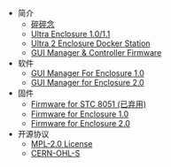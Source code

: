 * 简介
    * [碎碎念](info/info.md)
    * [Ultra Enclosure 1.0/1.1](info/hardware_1_0_1.md)
    * [Ultra 2 Enclosure Docker Station](info/hardware_2_0.md)
    * [GUI Manager & Controller Firmware](info/software_firmware.md)
* 软件
    * [GUI Manager For Enclosure 1.0](software/GUI_Manager_1_0.md)
    * [GUI Manager for Enclosure 2.0](software/GUI_Manager_2_0.md)
* 固件
    * [Firmware for STC 8051 (已弃用)](firmware/8051.md)
    * [Firmware for Enclosure 1.0](firmware/esp32_1_0.md)
    * [Firmware for Enclosure 2.0](firmware/esp32_2_0.md)
* 开源协议
    * [MPL-2.0 License](license/MPL.md)
    * [CERN-OHL-S](license/CERN-OHL-S.md)